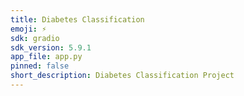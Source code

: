 ```yaml
---
title: Diabetes Classification
emoji: ⚡
sdk: gradio
sdk_version: 5.9.1
app_file: app.py
pinned: false
short_description: Diabetes Classification Project
---
```


